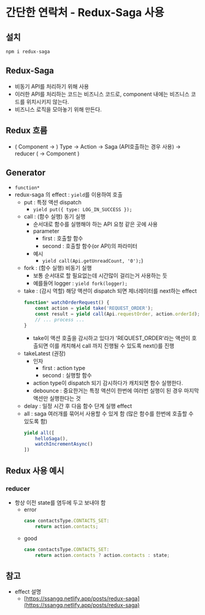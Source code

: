 # 간단한 연락처 - Redux-Saga 사용

## 설치
```powershell
npm i redux-saga
```

## Redux-Saga
* 비동기 API를 처리하기 위해 사용
* 이러한 API를 처리하는 코드는 비즈니스 코드로, component 내에는 비즈니스 코드를 위치시키지 않는다.
* 비즈니스 로직을 모아놓기 위해 만든다.

## Redux 흐름

* ( Component → ) Type → Action → Saga (API호출하는 경우 사용) → reducer ( → Component )

## Generator

* `function*`
* redux-saga 의 effect : `yield`를 이용하여 호출
    * put : 특정 액션 dispatch
        * `yield put({ type: LOG_IN_SUCCESS });`
    * call : (함수 실행) 동기 실행
        * 순서대로 함수를 실행해야 하는 API 요청 같은 곳에 사용
        * parameter
            * first : 호출할 함수
            * second : 호출할 함수(or API)의 파라미터
        * 예시
            * `yield call(Api.getUnreadCount, '0');`)
    * fork : (함수 실행) 비동기 실행
        * 보통 순서대로 할 필요없는데 시간많이 걸리는거 사용하는 듯 
        * 예를들어 logger : `yield fork(logger);`
    * take : (감시 역할) 해당 액션이 dispatch 되면 제너레이터를 next하는 effect
        ```javascript
        function* watchOrderRequest() {
            const action = yield take('REQUEST_ORDER');
            const result = yield call(Api.requestOrder, action.orderId);
            // ... process ...
        }
        ```
        * take이 액션 호출을 감시하고 있다가 'REQUEST_ORDER'라는 액션이 호출되면 이를 캐치해서 call 까지 진행될 수 있도록 next()를 진행
    * takeLatest (권장)
        * 인자
            * first : action type
            * second : 실행할 함수
        * action type이 dispatch 되기 감시하다가 캐치되면 함수 실행한다.
        * debounce : 중요한거는 특정 액션이 한번에 여러번 실행이 된 경우 마지막 액션만 실행한다는 것
    * delay : 일정 시간 후 다음 함수 단계 실행 effect
    * all : saga 여러개를 묶어서 사용할 수 있게 함 (많은 함수를 한번에 호출할 수 있도록 함)
        ```javascript
        yield all([
            helloSaga(),
            watchIncrementAsync()
        ])
        ```

## Redux 사용 예시

### reducer 
* 항상 이전 state를 염두에 두고 보내야 함
    * error
        ```js
        case contactsType.CONTACTS_SET:
            return action.contacts;
        ```
    * good
        ```js
        case contactsType.CONTACTS_SET:
            return action.contacts ? action.contacts : state;
        ```

## 참고
* effect 설명
    * [https://ssangq.netlify.app/posts/redux-saga](https://ssangq.netlify.app/posts/redux-saga)